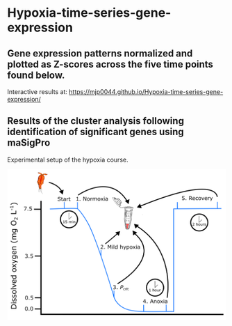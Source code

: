 # Hypoxia-time-series-gene-expression

## Gene expression patterns normalized and plotted as Z-scores across the five time points found below. 
Interactive results at: https://mjp0044.github.io/Hypoxia-time-series-gene-expression/




## Results of the cluster analysis following identification of significant genes using maSigPro
Experimental setup of the hypoxia course. 

![](https://github.com/mjp0044/Hypoxia-time-series-gene-expression/blob/076612207831a3c25cf307bb51ef52a69be759dd/Figures/Experiment%20setup.png)
